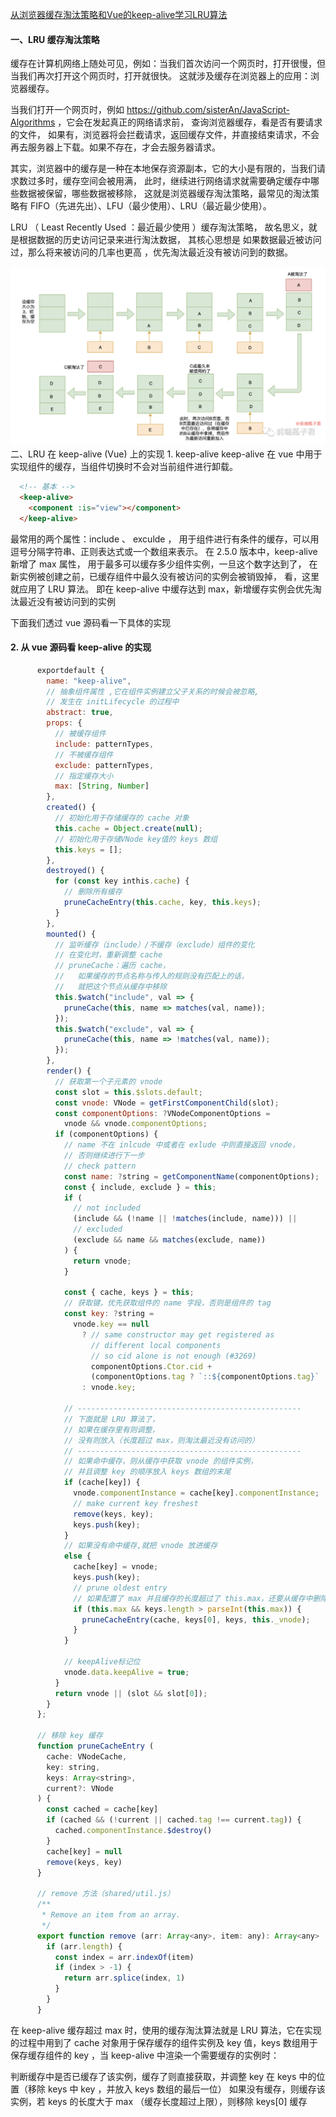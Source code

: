 
  [从浏览器缓存淘汰策略和Vue的keep-alive学习LRU算法](https://mp.weixin.qq.com/s/er5-zl3FKMAyvhx6xui7jQ)
#### 一、LRU 缓存淘汰策略
缓存在计算机网络上随处可见，例如：当我们首次访问一个网页时，打开很慢，但当我们再次打开这个网页时，打开就很快。
这就涉及缓存在浏览器上的应用：浏览器缓存。

当我们打开一个网页时，例如 https://github.com/sisterAn/JavaScript-Algorithms ，它会在发起真正的网络请求前，
查询浏览器缓存，看是否有要请求的文件，
如果有，浏览器将会拦截请求，返回缓存文件，并直接结束请求，不会再去服务器上下载。如果不存在，才会去服务器请求。

其实，浏览器中的缓存是一种在本地保存资源副本，它的大小是有限的，当我们请求数过多时，缓存空间会被用满，
此时，继续进行网络请求就需要确定缓存中哪些数据被保留，哪些数据被移除，
这就是浏览器缓存淘汰策略，最常见的淘汰策略有 FIFO（先进先出）、LFU（最少使用）、LRU（最近最少使用）。

LRU （ Least Recently Used ：最近最少使用 ）缓存淘汰策略，
故名思义，就是根据数据的历史访问记录来进行淘汰数据，
其核心思想是 如果数据最近被访问过，那么将来被访问的几率也更高 ，优先淘汰最近没有被访问到的数据。

  ![](./imgs/缓存策略.png)
    二、LRU 在 keep-alive (Vue) 上的实现
    1. keep-alive
keep-alive 在 vue 中用于实现组件的缓存，当组件切换时不会对当前组件进行卸载。  
```html
  <!-- 基本 -->
  <keep-alive>
    <component :is="view"></component>
  </keep-alive>
```
最常用的两个属性：include 、 exculde ，
用于组件进行有条件的缓存，可以用逗号分隔字符串、正则表达式或一个数组来表示。
在 2.5.0 版本中，keep-alive 新增了 max 属性，
用于最多可以缓存多少组件实例，一旦这个数字达到了，
在新实例被创建之前，已缓存组件中最久没有被访问的实例会被销毁掉，
看，这里就应用了 LRU 算法。
即在 keep-alive 中缓存达到 max，新增缓存实例会优先淘汰最近没有被访问到的实例

下面我们透过 vue 源码看一下具体的实现
#### 2. 从 vue 源码看 keep-alive 的实现
```javascript
      exportdefault {
        name: "keep-alive",
        // 抽象组件属性 ,它在组件实例建立父子关系的时候会被忽略,
        // 发生在 initLifecycle 的过程中
        abstract: true,
        props: {
          // 被缓存组件
          include: patternTypes,
          // 不被缓存组件
          exclude: patternTypes,
          // 指定缓存大小
          max: [String, Number]
        },
        created() {
          // 初始化用于存储缓存的 cache 对象
          this.cache = Object.create(null);
          // 初始化用于存储VNode key值的 keys 数组
          this.keys = [];
        },
        destroyed() {
          for (const key inthis.cache) {
            // 删除所有缓存
            pruneCacheEntry(this.cache, key, this.keys);
          }
        },
        mounted() {
          // 监听缓存（include）/不缓存（exclude）组件的变化
          // 在变化时，重新调整 cache
          // pruneCache：遍历 cache，
          //   如果缓存的节点名称与传入的规则没有匹配上的话，
          //   就把这个节点从缓存中移除
          this.$watch("include", val => {
            pruneCache(this, name => matches(val, name));
          });
          this.$watch("exclude", val => {
            pruneCache(this, name => !matches(val, name));
          });
        },
        render() {
          // 获取第一个子元素的 vnode
          const slot = this.$slots.default;
          const vnode: VNode = getFirstComponentChild(slot);
          const componentOptions: ?VNodeComponentOptions =
            vnode && vnode.componentOptions;
          if (componentOptions) {
            // name 不在 inlcude 中或者在 exlude 中则直接返回 vnode，
            // 否则继续进行下一步
            // check pattern
            const name: ?string = getComponentName(componentOptions);
            const { include, exclude } = this;
            if (
              // not included
              (include && (!name || !matches(include, name))) ||
              // excluded
              (exclude && name && matches(exclude, name))
            ) {
              return vnode;
            }
            
            const { cache, keys } = this;
            // 获取键，优先获取组件的 name 字段，否则是组件的 tag
            const key: ?string =
              vnode.key == null
                ? // same constructor may get registered as
                  // different local components
                  // so cid alone is not enough (#3269)
                  componentOptions.Ctor.cid +
                  (componentOptions.tag ? `::${componentOptions.tag}` : "")
                : vnode.key;
              
            // --------------------------------------------------
            // 下面就是 LRU 算法了，
            // 如果在缓存里有则调整，
            // 没有则放入（长度超过 max，则淘汰最近没有访问的）
            // --------------------------------------------------
            // 如果命中缓存，则从缓存中获取 vnode 的组件实例，
            // 并且调整 key 的顺序放入 keys 数组的末尾
            if (cache[key]) {
              vnode.componentInstance = cache[key].componentInstance;
              // make current key freshest
              remove(keys, key);
              keys.push(key);
            }
            // 如果没有命中缓存,就把 vnode 放进缓存
            else {
              cache[key] = vnode;
              keys.push(key);
              // prune oldest entry
              // 如果配置了 max 并且缓存的长度超过了 this.max，还要从缓存中删除第一个
              if (this.max && keys.length > parseInt(this.max)) {
                pruneCacheEntry(cache, keys[0], keys, this._vnode);
              }
            }
            
            // keepAlive标记位
            vnode.data.keepAlive = true;
          }
          return vnode || (slot && slot[0]);
        }
      };
      
      // 移除 key 缓存
      function pruneCacheEntry (
        cache: VNodeCache,
        key: string,
        keys: Array<string>,
        current?: VNode
      ) {
        const cached = cache[key]
        if (cached && (!current || cached.tag !== current.tag)) {
          cached.componentInstance.$destroy()
        }
        cache[key] = null
        remove(keys, key)
      }
      
      // remove 方法（shared/util.js）
      /**
       * Remove an item from an array.
       */
      export function remove (arr: Array<any>, item: any): Array<any> | void {
        if (arr.length) {
          const index = arr.indexOf(item)
          if (index > -1) {
            return arr.splice(index, 1)
          }
        }
      }
```
在 keep-alive 缓存超过 max 时，使用的缓存淘汰算法就是 LRU 算法，它在实现的过程中用到了 cache 对象用于保存缓存的组件实例及 key 值，keys 数组用于保存缓存组件的 key ，当 keep-alive 中渲染一个需要缓存的实例时：

判断缓存中是否已缓存了该实例，缓存了则直接获取，并调整 key 在 keys 中的位置（移除 keys 中 key ，并放入 keys 数组的最后一位）
如果没有缓存，则缓存该实例，若 keys 的长度大于 max （缓存长度超过上限），则移除 keys[0] 缓存
